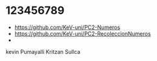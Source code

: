 # 123456789
 - https://github.com/KeV-uni/PC2-Numeros
 - https://github.com/KeV-uni/PC2-RecoleccionNumeros
 - 

kevin Pumayalli
Kritzan Sullca
